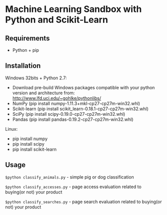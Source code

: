 # Machine Learning Sandbox with Python and Scikit-Learn

## Requirements
* Python + pip

## Installation
Windows 32bits + Python 2.7:
* Download pre-build Windows packages compatible with your python version and architecture from: http://www.lfd.uci.edu/~gohlke/pythonlibs/
* NumPy (pip install numpy-1.11.3+mkl-cp27-cp27m-win32.whl)
* Scikit-learn (pip install scikit_learn-0.18.1-cp27-cp27m-win32.whl)
* SciPy (pip install scipy-0.19.0-cp27-cp27m-win32.whl)
* Pandas (pip install pandas-0.19.2-cp27-cp27m-win32.whl)

Linux:
* pip install numpy
* pip install scipy
* pip install scikit-learn


## Usage
```$python classify_animals.py``` - simple pig or dog classification

```$python classify_accesses.py``` - page access evaluation related to buying(or not) your product

```$python classify_searches.py``` - page search evaluation related to buying(or not) your product

